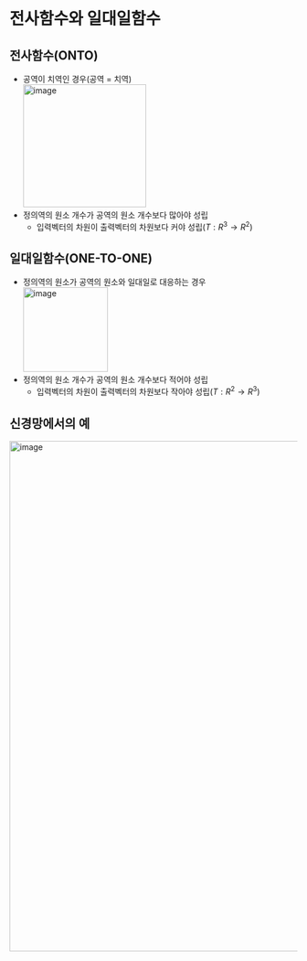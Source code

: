 # 전사함수와 일대일함수

## 전사함수(ONTO)

- 공역이 치역인 경우(공역 = 치역) <br/>
  <img width="215" alt="image" src="https://github.com/y100861/Linear_Algebra/assets/107607076/53d923e8-f6a9-4af8-b41c-f1206f0ab64e"> <br/>
 - 정의역의 원소 개수가 공역의 원소 개수보다 많아야 성립
   - 입력벡터의 차원이 출력벡터의 차원보다 커야 성립($T: R^3 → R^2$) 


## 일대일함수(ONE-TO-ONE)

- 정의역의 원소가 공역의 원소와 일대일로 대응하는 경우 <br/>
  <img width="148" alt="image" src="https://github.com/y100861/Linear_Algebra/assets/107607076/24c2fa06-68d6-4d2d-801d-f0b25ec86ebc"> <br/>
- 정의역의 원소 개수가 공역의 원소 개수보다 적어야 성립
  - 입력벡터의 차원이 출력벡터의 차원보다 작아야 성립($T: R^2 → R^3$) 


## 신경망에서의 예
<img width="893" alt="image" src="https://github.com/y100861/Linear_Algebra/assets/107607076/9d330d14-ba97-4371-a94a-0e1d46370430">
